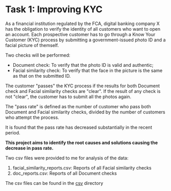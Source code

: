 # Task 1: Improving KYC

As a financial institution regulated by the FCA, digital banking company X has the obligation to verify the identity of all customers who want to open an account. 
Each prospective customer has to go through a Know Your Customer (KYC) process by submitting a government-issued photo ID and a facial picture of themself. 

Two checks will be performed:
* Document check: To verify that the photo ID is valid and authentic;
* Facial similarity check: To verify that the face in the picture is the same as that on the submitted ID.

The customer "passes" the KYC process if the results for both Document check and Facial similarity checks are "clear". If the result of any check is not "clear", the customer has to submit all the photos again.

The "pass rate" is defined as the number of customer who pass both Document and Facial similarity checks, divided by the number of customers who attempt the process. 

It is found that the pass rate has decreased substantially in the recent period. 

**This project aims to identify the root causes and solutions causing the decrease in pass rate.**

Two csv files were provided to me for analysis of the data:
1. facial_similarity_reports.csv: Reports of all Facial similarity checks
1. doc_reports.csv: Reports of all Document checks

The csv files can be found in the [csv](https://github.com/YingXie24/SQL/tree/master/1-DigitalBanking-DataAnalytics/1-ImprovingKYC/csv) directory
